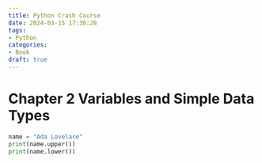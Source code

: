 ```yaml
---
title: Python Crash Course
date: 2024-03-15 17:38:28
tags:
- Python
categories:
- Book
draft: true
---
```


# Chapter 2 Variables and Simple Data Types

```py
name = "Ada Lovelace"
print(name.upper())
print(name.lower())
```
